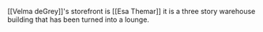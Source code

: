 [[Velma deGrey]]'s storefront is [[Esa Themar]] it is a three story warehouse building that has been turned into a lounge.